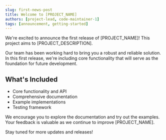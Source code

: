 ```yaml
---
slug: first-news-post
title: Welcome to [PROJECT_NAME]
authors: [project-lead, code-maintainer-1]
tags: [announcement, getting-started]
---
```


We're excited to announce the first release of [PROJECT_NAME]! This project aims to [PROJECT_DESCRIPTION].

<!-- truncate -->

Our team has been working hard to bring you a robust and reliable solution. In this first release, we're including core functionality that will serve as the foundation for future development.

## What's Included

- Core functionality and API
- Comprehensive documentation
- Example implementations
- Testing framework

We encourage you to explore the documentation and try out the examples. Your feedback is valuable as we continue to improve [PROJECT_NAME].

Stay tuned for more updates and releases!
